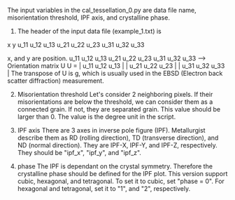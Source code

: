 The input variables in the cal_tessellation_0.py are 
data file name, misorientation threshold, IPF axis, and crystalline phase.


1. The header of the input data file (example_1.txt) is 

x y u_11 u_12 u_13 u_21 u_22 u_23 u_31 u_32 u_33

x, and y are position.
u_11 u_12 u_13 u_21 u_22 u_23 u_31 u_32 u_33 --> Orientation matrix U
U = | u_11 u_12 u_13 |
    | u_21 u_22 u_23 |
    | u_31 u_32 u_33 |
The transpose of U is g, which is usually used in the EBSD (Electron back scatter diffraction) measurement.
    


2. Misorientation threshold
Let's consider 2 neighboring pixels.
If their misorientations are below the threshold, we can consider them as a connected grain.
If not, they are separated grain.
This value should be larger than 0.
The value is the degree unit in the script.


3. IPF axis
There are 3 axes in inverse pole figure (IPF).
Metallurgist describe them as RD (rolling direction), TD (transverse direction), and ND (normal direction).
They are IPF-X, IPF-Y, and IPF-Z, respectively.
They should be "ipf_x", "ipf_y", and "ipf_z".


4. phase
The IPF is dependant on the crystal symmetry.
Therefore the crystalline phase should be defined for the IPF plot.
This version support cubic, hexagonal, and tetragonal.
To set it to cubic, set "phase = 0".
For hexagonal and tetragonal, set it to "1", and "2", respectively.




